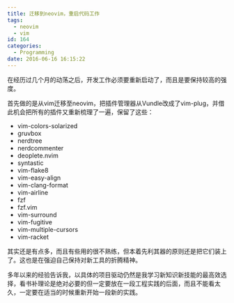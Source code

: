```yaml
---
title: 迁移到neovim，重启代码工作
tags:
  - neovim
  - vim
id: 164
categories:
  - Programming
date: 2016-06-16 16:15:22
---
```


在经历过几个月的动荡之后，开发工作必须要重新启动了，而且是要保持较高的强度。

首先做的是从vim迁移至neovim，把插件管理器从Vundle改成了vim-plug，并借此机会把所有的插件又重新梳理了一遍，保留了这些：

*   vim-colors-solarized
*   gruvbox
*   nerdtree
*   nerdcommenter
*   deoplete.nvim
*   syntastic
*   vim-flake8
*   vim-easy-align
*   vim-clang-format
*   vim-airline
*   fzf
*   fzf.vim
*   vim-surround
*   vim-fugitive
*   vim-multiple-cursors
*   vim-racket

其实还是有点多，而且有些用的很不熟练，但本着先利其器的原则还是把它们装上了。这也是在强迫自己保持对新工具的折腾精神。

多年以来的经验告诉我，以具体的项目驱动仍然是我学习新知识新技能的最高效选择，看书补理论是绝对必要的但一定要放在一段工程实践的后面，而且不能看太久，一定要在适当的时候重新开始一段新的实践。